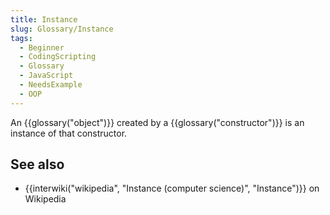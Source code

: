 ```yaml
---
title: Instance
slug: Glossary/Instance
tags:
  - Beginner
  - CodingScripting
  - Glossary
  - JavaScript
  - NeedsExample
  - OOP
---
```

<p>An {{glossary("object")}} created by a {{glossary("constructor")}} is an instance of that constructor.</p>

<h2 id="see_also">See also</h2>

<ul>
 <li>{{interwiki("wikipedia", "Instance (computer science)", "Instance")}} on Wikipedia</li>
</ul>
